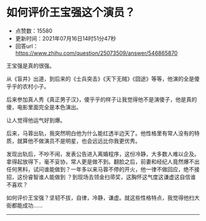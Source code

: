 # 如何评价王宝强这个演员？
- 点赞数：15580
- 更新时间：2021年07月16日14时51分47秒
- 回答url：https://www.zhihu.com/question/25073509/answer/546865870
<body>
 <p data-pid="OaALHtAB">王宝强是真的很强。</p>
 <p data-pid="WYyCOPdH">从《盲井》出道，到后来的《士兵突击》《天下无贼》《囧途》等等，他演的全是傻乎乎的农村小子。</p>
 <p data-pid="S6FoqCM5">后来参加真人秀《真正男子汉》，傻乎乎的样子让我觉得他不是演傻子，他是真的傻，电影里面完全是本色演出。</p>
 <p data-pid="iKmmiAf5">让人觉得他运气好到爆。</p>
 <p data-pid="YxcUu8JD">后来，马蓉出轨，我突然明白他为什么能红透半边天了。他性格里有常人没有的特质，就算他不做演员不是明星，也会远远比你我更优秀。</p>
 <p data-pid="gAsKqp32">发现出轨后，不吵不闹，发表公告进入离婚程序，这份冷静，大多数人难以企及。拿得起放得下，毫不妥协，常人更是做不到。翻脸之后，前妻和经纪人竟然爆不出任何黑料，试问谁能做到？一年多以来马蓉不停的开火，他一律不做回应，绝不接招，这份睿智谁人能做到 ？到现场去领金扫帚奖，这胸怀这气度这谦虚这自信谁不喜欢？</p>
 <p data-pid="cpbUDr-A">如何评价王宝强？坚韧不拔，自律，冷静，谦虚。就这些性格特点，我觉得他扫大街都能成功......</p>
 <hr>
 <p></p>
 <p></p>
</body>